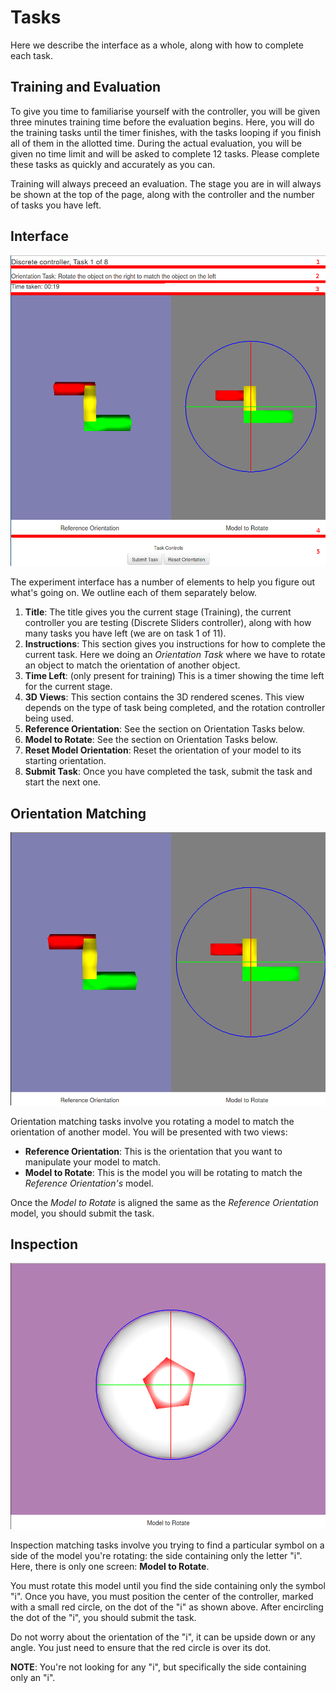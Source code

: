 # Tasks

Here we describe the interface as a whole, along with how to complete each task.

## Training and Evaluation

To give you time to familiarise yourself with the controller, you will be given three minutes training time before the evaluation begins. Here, you will do the training tasks until the timer finishes, with the tasks looping if you finish all of them in the allotted time. During the actual evaluation, you will be given no time limit and will be asked to complete 12 tasks. Please complete these tasks as quickly and accurately as you can. 

Training will always preceed an evaluation. The stage you are in will always be shown at the top of the page, along with the controller and the number of tasks you have left.

## Interface

![Experiment Interface](images/interface.png)

The experiment interface has a number of elements to help you figure out what's going on. We outline each of them separately below. 

1. __Title__: The title gives you the current stage (Training), the current controller you are testing (Discrete Sliders controller), along with how many tasks you have left (we are on task 1 of 11).
2. __Instructions__: This section gives you instructions for how to complete the current task. Here we doing an _Orientation Task_ where we have to rotate an object to match the orientation of another object. 
3. __Time Left__: (only present for training) This is a timer showing the time left for the current stage.
4. __3D Views__: This section contains the 3D rendered scenes. This view depends on the type of task being completed, and the rotation controller being used.
5. __Reference Orientation__: See the section on Orientation Tasks below.
6. __Model to Rotate__: See the section on Orientation Tasks below.
7. __Reset Model Orientation__: Reset the orientation of your model to its starting orientation. 
8. __Submit Task__:  Once you have completed the task, submit the task and start the next one.

## Orientation Matching

![Orientation Tasks](images/orientation_task.png)

Orientation matching tasks involve you rotating a model to match the orientation of another model. You will be presented with two views:

- __Reference Orientation__: This is the orientation that you want to manipulate your model to match.
- __Model to Rotate__: This is the model you will be rotating to match the _Reference Orientation's_ model.

Once the _Model to Rotate_ is aligned the same as the _Reference Orientation_ model, you should submit the task.

## Inspection

![Inspection Tasks](images/inspection_task.png)

Inspection matching tasks involve you trying to find a particular symbol on a side of the model you're rotating: the side containing only the letter "i". Here, there is only one screen: __Model to Rotate__. 

You must rotate this model until you find the side containing only the symbol "i". Once you have, you must position the center of the controller, marked with a small red circle, on the dot of the "i" as shown above. After encircling the dot of the "i", you should submit the task.

Do not worry about the orientation of the "i", it can be upside down or any angle. You just need to ensure that the red circle is over its dot. 

__NOTE__: You're not looking for any "i", but specifically the side containing only an "i". 
